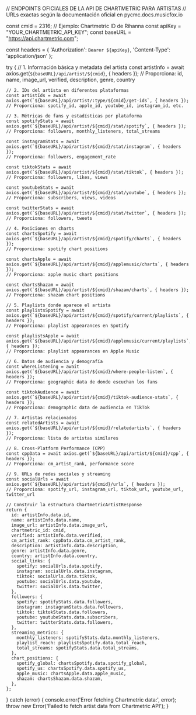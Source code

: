 // ENDPOINTS OFICIALES DE LA API DE CHARTMETRIC PARA ARTISTAS
// URLs exactas según la documentación oficial en pycmc.docs.musicfox.io

const cmid = 2316; // Ejemplo: Chartmetric ID de Rihanna
const apiKey = "YOUR_CHARTMETRIC_API_KEY";
const baseURL = "https://api.chartmetric.com";

const headers = {
'Authorization': `Bearer ${apiKey}`,
'Content-Type': 'application/json'
};

try {
// 1. Información básica y metadata del artista
const artistInfo = await axios.get(`${baseURL}/api/artist/${cmid}`, { headers });
// Proporciona: id, name, image_url, verified, description, genre, country

    // 2. IDs del artista en diferentes plataformas
    const artistIds = await axios.get(`${baseURL}/api/artist/:type/${cmid}/get-ids`, { headers });
    // Proporciona: spotify_id, apple_id, youtube_id, instagram_id, etc.

    // 3. Métricas de fans y estadísticas por plataforma
    const spotifyStats = await axios.get(`${baseURL}/api/artist/${cmid}/stat/spotify`, { headers });
    // Proporciona: followers, monthly_listeners, total_streams

    const instagramStats = await axios.get(`${baseURL}/api/artist/${cmid}/stat/instagram`, { headers });
    // Proporciona: followers, engagement_rate

    const tiktokStats = await axios.get(`${baseURL}/api/artist/${cmid}/stat/tiktok`, { headers });
    // Proporciona: followers, likes, views

    const youtubeStats = await axios.get(`${baseURL}/api/artist/${cmid}/stat/youtube`, { headers });
    // Proporciona: subscribers, views, videos

    const twitterStats = await axios.get(`${baseURL}/api/artist/${cmid}/stat/twitter`, { headers });
    // Proporciona: followers, tweets

    // 4. Posiciones en charts
    const chartsSpotify = await axios.get(`${baseURL}/api/artist/${cmid}/spotify/charts`, { headers });
    // Proporciona: spotify chart positions

    const chartsApple = await axios.get(`${baseURL}/api/artist/${cmid}/applemusic/charts`, { headers });
    // Proporciona: apple music chart positions

    const chartsShazam = await axios.get(`${baseURL}/api/artist/${cmid}/shazam/charts`, { headers });
    // Proporciona: shazam chart positions

    // 5. Playlists donde aparece el artista
    const playlistsSpotify = await axios.get(`${baseURL}/api/artist/${cmid}/spotify/current/playlists`, { headers });
    // Proporciona: playlist appearances en Spotify

    const playlistsApple = await axios.get(`${baseURL}/api/artist/${cmid}/applemusic/current/playlists`, { headers });
    // Proporciona: playlist appearances en Apple Music

    // 6. Datos de audiencia y demografía
    const whereListening = await axios.get(`${baseURL}/api/artist/${cmid}/where-people-listen`, { headers });
    // Proporciona: geographic data de donde escuchan los fans

    const tiktokAudience = await axios.get(`${baseURL}/api/artist/${cmid}/tiktok-audience-stats`, { headers });
    // Proporciona: demographic data de audiencia en TikTok

    // 7. Artistas relacionados
    const relatedArtists = await axios.get(`${baseURL}/api/artist/${cmid}/relatedartists`, { headers });
    // Proporciona: lista de artistas similares

    // 8. Cross-Platform Performance (CPP)
    const cppData = await axios.get(`${baseURL}/api/artist/${cmid}/cpp`, { headers });
    // Proporciona: cm_artist_rank, performance score

    // 9. URLs de redes sociales y streaming
    const socialUrls = await axios.get(`${baseURL}/api/artist/${cmid}/urls`, { headers });
    // Proporciona: spotify_url, instagram_url, tiktok_url, youtube_url, twitter_url

    // Construir la estructura ChartmetricArtistResponse
    return {
      id: artistInfo.data.id,
      name: artistInfo.data.name,
      image_url: artistInfo.data.image_url,
      chartmetric_id: cmid,
      verified: artistInfo.data.verified,
      cm_artist_rank: cppData.data.cm_artist_rank,
      description: artistInfo.data.description,
      genre: artistInfo.data.genre,
      country: artistInfo.data.country,
      social_links: {
        spotify: socialUrls.data.spotify,
        instagram: socialUrls.data.instagram,
        tiktok: socialUrls.data.tiktok,
        youtube: socialUrls.data.youtube,
        twitter: socialUrls.data.twitter,
      },
      followers: {
        spotify: spotifyStats.data.followers,
        instagram: instagramStats.data.followers,
        tiktok: tiktokStats.data.followers,
        youtube: youtubeStats.data.subscribers,
        twitter: twitterStats.data.followers,
      },
      streaming_metrics: {
        monthly_listeners: spotifyStats.data.monthly_listeners,
        playlist_reach: playlistsSpotify.data.total_reach,
        total_streams: spotifyStats.data.total_streams,
      },
      chart_positions: {
        spotify_global: chartsSpotify.data.spotify_global,
        spotify_us: chartsSpotify.data.spotify_us,
        apple_music: chartsApple.data.apple_music,
        shazam: chartsShazam.data.shazam,
      },
    };

} catch (error) {
console.error('Error fetching Chartmetric data:', error);
throw new Error('Failed to fetch artist data from Chartmetric API');
}
